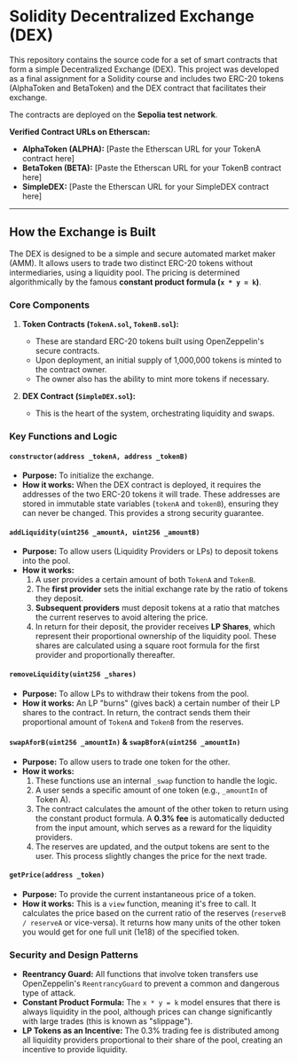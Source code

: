 # Solidity Decentralized Exchange (DEX)

This repository contains the source code for a set of smart contracts that form a simple Decentralized Exchange (DEX). This project was developed as a final assignment for a Solidity course and includes two ERC-20 tokens (AlphaToken and BetaToken) and the DEX contract that facilitates their exchange.

The contracts are deployed on the **Sepolia test network**.

**Verified Contract URLs on Etherscan:**
* **AlphaToken (ALPHA):** [Paste the Etherscan URL for your TokenA contract here]
* **BetaToken (BETA):** [Paste the Etherscan URL for your TokenB contract here]
* **SimpleDEX:** [Paste the Etherscan URL for your SimpleDEX contract here]

---

## How the Exchange is Built

The DEX is designed to be a simple and secure automated market maker (AMM). It allows users to trade two distinct ERC-20 tokens without intermediaries, using a liquidity pool. The pricing is determined algorithmically by the famous **constant product formula (`x * y = k`)**.

### Core Components

1. **Token Contracts (`TokenA.sol`, `TokenB.sol`):**
   * These are standard ERC-20 tokens built using OpenZeppelin's secure contracts.
   * Upon deployment, an initial supply of 1,000,000 tokens is minted to the contract owner.
   * The owner also has the ability to mint more tokens if necessary.

2. **DEX Contract (`SimpleDEX.sol`):**
   * This is the heart of the system, orchestrating liquidity and swaps.

### Key Functions and Logic

#### `constructor(address _tokenA, address _tokenB)`
* **Purpose:** To initialize the exchange.
* **How it works:** When the DEX contract is deployed, it requires the addresses of the two ERC-20 tokens it will trade. These addresses are stored in immutable state variables (`tokenA` and `tokenB`), ensuring they can never be changed. This provides a strong security guarantee.

#### `addLiquidity(uint256 _amountA, uint256 _amountB)`
* **Purpose:** To allow users (Liquidity Providers or LPs) to deposit tokens into the pool.
* **How it works:**
  1. A user provides a certain amount of both `TokenA` and `TokenB`.
  2. The **first provider** sets the initial exchange rate by the ratio of tokens they deposit.
  3. **Subsequent providers** must deposit tokens at a ratio that matches the current reserves to avoid altering the price.
  4. In return for their deposit, the provider receives **LP Shares**, which represent their proportional ownership of the liquidity pool. These shares are calculated using a square root formula for the first provider and proportionally thereafter.

#### `removeLiquidity(uint256 _shares)`
* **Purpose:** To allow LPs to withdraw their tokens from the pool.
* **How it works:** An LP "burns" (gives back) a certain number of their LP shares to the contract. In return, the contract sends them their proportional amount of `TokenA` and `TokenB` from the reserves.

#### `swapAforB(uint256 _amountIn)` & `swapBforA(uint256 _amountIn)`
* **Purpose:** To allow users to trade one token for the other.
* **How it works:**
  1. These functions use an internal `_swap` function to handle the logic.
  2. A user sends a specific amount of one token (e.g., `_amountIn` of Token A).
  3. The contract calculates the amount of the other token to return using the constant product formula. A **0.3% fee** is automatically deducted from the input amount, which serves as a reward for the liquidity providers.
  4. The reserves are updated, and the output tokens are sent to the user. This process slightly changes the price for the next trade.

#### `getPrice(address _token)`
* **Purpose:** To provide the current instantaneous price of a token.
* **How it works:** This is a `view` function, meaning it's free to call. It calculates the price based on the current ratio of the reserves (`reserveB / reserveA` or vice-versa). It returns how many units of the other token you would get for one full unit (1e18) of the specified token.

### Security and Design Patterns
* **Reentrancy Guard:** All functions that involve token transfers use OpenZeppelin's `ReentrancyGuard` to prevent a common and dangerous type of attack.
* **Constant Product Formula:** The `x * y = k` model ensures that there is always liquidity in the pool, although prices can change significantly with large trades (this is known as "slippage").
* **LP Tokens as an Incentive:** The 0.3% trading fee is distributed among all liquidity providers proportional to their share of the pool, creating an incentive to provide liquidity.
